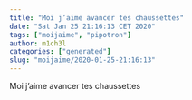 ```yaml
---
title: "Moi j’aime avancer tes chaussettes"
date: "Sat Jan 25 21:16:13 CET 2020"
tags: ["moijaime", "pipotron"]
author: m1ch3l
categories: ["generated"]
slug: "moijaime/2020-01-25-21:16:13"
---
```


Moi j’aime avancer tes chaussettes
